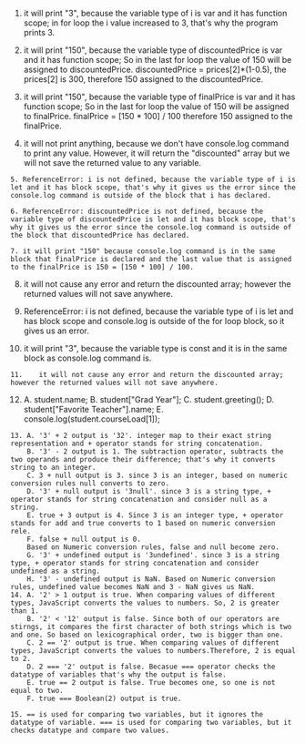    1. it will print "3", because the variable type of i is var and it has function scope; in for loop the i value increased to 3, that's why the program prints 3. 
   
   2. it will print "150", because the variable type of discountedPrice is var and it has function scope; So in the last for loop the value of 150 will be assigned to discountedPrice.
   discountedPrice = prices[2]*(1-0.5), the prices[2] is 300, therefore 150 assigned to the discountedPrice.

   3. it will print "150", because the variable type of finalPrice is var and it has function scope; So in the last for loop the value of 150 will be assigned to finalPrice.
   finalPrice = [150 * 100] / 100  therefore 150 assigned to the finalPrice.

   4. it will not print anything, because we don't have console.log command to print any value. However,
   it will return the "discounted" array but we will not save the returned value to any variable. 

    5. ReferenceError: i is not defined, because the variable type of i is let and it has block scope, that's why it gives us the error since the console.log command is outside of the block that i has declared. 

    6. ReferenceError: discountedPrice is not defined, because the variable type of discountedPrice is let and it has block scope, that's why it gives us the error since the console.log command is outside of the block that discountedPrice has declared. 

    7. it will print "150" because console.log command is in the same block that finalPrice is declared and the last value that is assigned to the finalPrice is 150 = [150 * 100] / 100.
   
   8. it will not cause any error and return the discounted array; however the returned values will not save anywhere. 
   
   9. ReferenceError: i is not defined, because the variable type of i is let and has block scope and console.log is outside of the for loop block, so it gives us an error. 
   
   10.   it will print "3", because the variable type is const and it is in the same block as console.log command is. 

    11.    it will not cause any error and return the discounted array; however the returned values will not save anywhere.
   
   12. A. student.name;
       B. student["Grad Year"];
       C. student.greeting();
       D. student["Favorite Teacher"].name;
       E. console.log(student.courseLoad[1]);

    13. A. '3' + 2 output is '32'. integer map to their exact string representation and + operator stands for string concatenation. 
        B. '3' - 2 output is 1. The subtraction operator, subtracts the two operands and produce their difference; that's why it converts string to an integer.
        C. 3 + null output is 3. since 3 is an integer, based on numeric conversion rules null converts to zero.
        D. '3' + null output is '3null'. since 3 is a string type, + operator stands for string concatenation and consider null as a string.
        E. true + 3 output is 4. Since 3 is an integer type, + operator stands for add and true converts to 1 based on numeric conversion rele. 
        F. false + null output is 0. 
        Based on Numeric conversion rules, false and null become zero.
        G. '3' + undefined output is '3undefined'. since 3 is a string type, + operator stands for string concatenation and consider undefined as a string.
        H. '3' - undefined output is NaN. Based on Numeric conversion rules, undefined value becomes NaN and 3 - NaN gives us NaN.
    14. A. '2' > 1 output is true. When comparing values of different types, JavaScript converts the values to numbers. So, 2 is greater than 1. 
        B. '2' < '12' output is false. Since both of our operators are stirngs, it compares the first character of both strings which is two and one. So based on lexicographical order, two is bigger than one. 
        C. 2 == '2' output is true. When comparing values of different types, JavaScript converts the values to numbers.Therefore, 2 is equal to 2. 
        D. 2 === '2' output is false. Becasue === operator checks the datatype of variables that's why the output is false. 
        E. true == 2 output is false. True becomes one, so one is not equal to two. 
        F. true === Boolean(2) output is true. 

    15. == is used for comparing two variables, but it ignores the datatype of variable. === is used for comparing two variables, but it checks datatype and compare two values. 